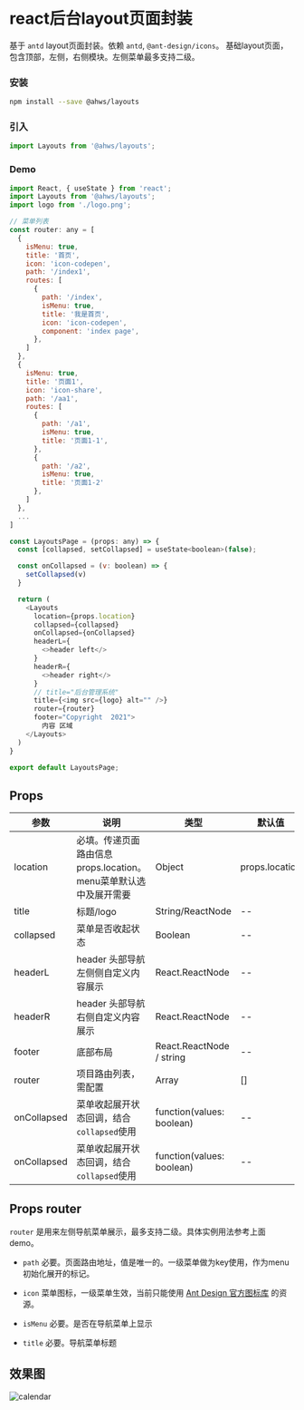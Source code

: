 react后台layout页面封装
===
基于 `antd` layout页面封装。依赖 `antd`, `@ant-design/icons`。
基础layout页面，包含顶部，左侧，右侧模块。左侧菜单最多支持二级。

### 安装

```bash
npm install --save @ahws/layouts
```

### 引入

```jsx
import Layouts from '@ahws/layouts';
```

### Demo

<!--DemoStart,bgWhite,codePen,codeSandbox--> 
```js
import React, { useState } from 'react';
import Layouts from '@ahws/layouts';
import logo from './logo.png';

// 菜单列表
const router: any = [
  {
    isMenu: true,
    title: '首页',
    icon: 'icon-codepen',
    path: '/index1',
    routes: [
      {
        path: '/index',
        isMenu: true,
        title: '我是首页',
        icon: 'icon-codepen',
        component: 'index page',
      },
    ]
  },
  {
    isMenu: true,
    title: '页面1',
    icon: 'icon-share',
    path: '/aa1',
    routes: [
      {
        path: '/a1',
        isMenu: true,
        title: '页面1-1',
      },
      {
        path: '/a2',
        isMenu: true,
        title: '页面1-2'
      },
    ]
  },
  ...
]

const LayoutsPage = (props: any) => {
  const [collapsed, setCollapsed] = useState<boolean>(false);

  const onCollapsed = (v: boolean) => {
    setCollapsed(v)
  }

  return (
    <Layouts
      location={props.location}
      collapsed={collapsed}
      onCollapsed={onCollapsed}
      headerL={
        <>header left</>
      }
      headerR={
        <>header right</>
      }
      // title="后台管理系统"
      title={<img src={logo} alt="" />}
      router={router}
      footer="Copyright  2021">
        内容 区域
    </Layouts>
  )
}

export default LayoutsPage;
```
<!--End-->

## Props

| 参数 | 说明 | 类型 | 默认值 |
| -------- | -------- | -------- | -------- |
| location | 必填。传递页面路由信息 props.location。menu菜单默认选中及展开需要 | Object | props.location |
| title | 标题/logo | String/ReactNode | -- |
| collapsed | 菜单是否收起状态 | Boolean | -- |
| headerL | header 头部导航左侧侧自定义内容展示 | React.ReactNode | -- |
| headerR | header 头部导航右侧自定义内容展示 | React.ReactNode | -- |
| footer | 底部布局 | React.ReactNode / string | -- |
| router | 项目路由列表，需配置 | Array | [] |
| onCollapsed | 菜单收起展开状态回调，结合`collapsed`使用 | function(values: boolean) | -- |
| onCollapsed | 菜单收起展开状态回调，结合`collapsed`使用 | function(values: boolean) | -- |

## Props router

`router` 是用来左侧导航菜单展示，最多支持二级。具体实例用法参考上面demo。

- `path`   必要。页面路由地址，值是唯一的。一级菜单做为key使用，作为menu初始化展开的标记。

- `icon`   菜单图标，一级菜单生效，当前只能使用 [Ant Design 官方图标库](https://www.iconfont.cn/collections/detail?spm=a313x.7781069.1998910419.d9df05512&cid=9402) 的资源。

- `isMenu` 必要。是否在导航菜单上显示

- `title`  必要。导航菜单标题

## 效果图
![calendar](https://github.com/ybuiw/ahws/blob/master/packages/layouts/1.png)

